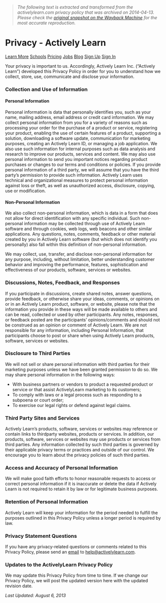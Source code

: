 > *The following text is extracted and transformed from the activelylearn.com privacy policy that was archived on 2014-04-13. Please check the [original snapshot on the Wayback Machine](https://web.archive.org/web/20140413092910id_/http%3A//www.activelylearn.com/privacy) for the most accurate reproduction.*

# Privacy - Actively Learn

[](https://web.archive.org/) [Learn More](https://web.archive.org/howitworks) [Schools](https://web.archive.org/schools) [Pricing](https://web.archive.org/pricing) [Jobs](https://web.archive.org/jobs) [Blog](https://web.archive.org/blog) [Sign Up](https://read.activelylearn.com/#account) [Sign In](https://read.activelylearn.com/#account?si=1)

Your privacy is important to us. Accordingly, Actively Learn Inc. (“Actively Learn”) developed this Privacy Policy in order for you to understand how we collect, store, use, communicate and disclose your information. 

### Collection and Use of Information

#### Personal Information

Personal information is data that personally identifies you, such as your name, mailing address, email address or credit card information. We may collect personal information from you for a variety of reasons such as processing your order for the purchase of a product or service, registering your product, enabling the use of certain features of a product, supporting a solution, downloading a software update, communication for marketing purposes, creating an Actively Learn ID, or managing a job application. We also use such information for internal purposes such as data analysis and research to improve our products, services and content. We may also use personal information to send you important notices regarding product purchases or changes to our terms and conditions or policies. If you provide personal information of a third party, we will assume that you have the third party’s permission to provide such information. Actively Learn uses technical and organizational measures to protect personal information against loss or theft, as well as unauthorized access, disclosure, copying, use or modification. 

#### Non-Personal Information

We also collect non-personal information, which is data in a form that does not allow for direct identification with any specific individual. Such non-personal information may be collected through use of Actively Learn software and through cookies, web logs, web beacons and other similar applications. Any questions, notes, comments, feedback or other material created by you in Actively Learn software (but which does not identify you personally) also fall within this definition of non-personal information. 

We may collect, use, transfer, and disclose non-personal information for any purpose, including, without limitation, better understanding customer behavior and improving the performance, features, sophistication and effectiveness of our products, software, services or websites. 

### Discussions, Notes, Feedback, and Responses

If you participate in discussions, create shared notes, answer questions, provide feedback, or otherwise share your ideas, comments, or opinions on or in an Actively Learn product, software, or website, please note that the information you provide in these ways will be made available to others and can be read, collected or used by other participants. Any notes, responses, or feedback posted are the participants’ opinions/comments and should not be construed as an opinion or comment of Actively Learn. We are not responsible for any information, including Personal Information, that participants choose to post or share when using Actively Learn products, software, services or websites. 

### Disclosure to Third Parties

We will not sell or share personal information with third parties for their marketing purposes unless we have been granted permission to do so. We may share personal information in the following ways: 

  * With business partners or vendors to product a requested product or service or that assist ActivelyLearn marketing to its customers;
  * To comply with laws or a legal process such as responding to a subpoena or court order;
  * To exercise our legal rights or defend against legal claims.



### Third Party Sites and Services

Actively Learn’s products, software, services or websites may reference or contain links to thirdparty websites, products or services. In addition, our products, software, services or websites may use products or services from third parties. Any information collected by such third parties is governed by their applicable privacy terms or practices and outside of our control. We encourage you to learn about the privacy policies of such third parties. 

### Access and Accuracy of Personal Information

We will make good faith efforts to honor reasonable requests to access or correct personal information if it is inaccurate or delete the data if Actively Learn is not required to retain it by law or for legitimate business purposes. 

### Retention of Personal Information

Actively Learn will keep your information for the period needed to fulfill the purposes outlined in this Privacy Policy unless a longer period is required by law. 

### Privacy Statement Questions

If you have any privacy-related questions or comments related to this Privacy Policy, please send an [email](mailto:help@activelylearn.com) to help@activelylearn.com. 

### Updates to the ActivelyLearn Privacy Policy

We may update this Privacy Policy from time to time. If we change our Privacy Policy, we will post the updated version here with the updated revision date. 

_Last Updated: August 6, 2013_
